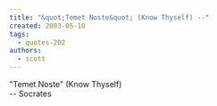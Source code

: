 ```yaml
---
title: "&quot;Temet Noste&quot; (Know Thyself) --"
created: 2003-05-10
tags: 
  - quotes-202
authors: 
  - scott
---
```


"Temet Noste" (Know Thyself)  
\-- Socrates
